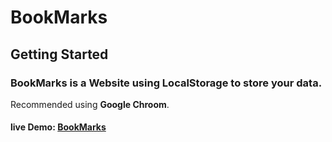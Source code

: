 # BookMarks

## Getting Started

### BookMarks is a Website using LocalStorage to store your data.
Recommended using **Google Chroom**.
#### **live Demo:** [BookMarks]( https://irenaeus-xvi.github.io/BookMarks/)
